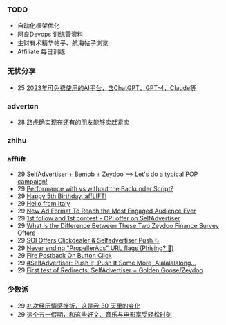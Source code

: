 ### TODO
-  自动化框架优化
-  阿良Devops 训练营资料
-  生财有术精华帖子、航海帖子浏览
-  Affiliate 每日训练

### 无忧分享
<!-- ruyo:START -->
-  25 [2023年可免费使用的AI平台，含ChatGPT，GPT-4，Claude等](https://51.ruyo.net/18350.html)<!-- ruyo:END -->

### advertcn
<!-- advertcn:START -->
-  28 [路虎确实现在还有的朋友能够卖赶紧卖](https://www.advertcn.com/forum.php?mod=viewthread&tid=110139)<!-- advertcn:END -->

### zhihu
<!-- zhihu:START -->
<!-- zhihu:END -->

### afflift
<!-- afflift:START -->
-  29 [SelfAdvertiser + Bemob + Zeydoo ==&gt;  Let&#39;s do a typical POP campaign!](https://afflift.com/f/threads/selfadvertiser-bemob-zeydoo-lets-do-a-typical-pop-campaign.10798/)
-  29 [Performance with vs without the Backunder Script?](https://afflift.com/f/threads/performance-with-vs-without-the-backunder-script.10843/)
-  29 [Happy 5th Birthday, affLIFT!](https://afflift.com/f/threads/happy-5th-birthday-afflift.10842/)
-  29 [Hello from Italy](https://afflift.com/f/threads/hello-from-italy.10838/)
-  29 [New Ad Format To Reach the Most Engaged Audience Ever](https://afflift.com/f/threads/new-ad-format-to-reach-the-most-engaged-audience-ever.10806/)
-  29 [1st follow and 1st contest - CPI offer on SelfAdvertiser](https://afflift.com/f/threads/1st-follow-and-1st-contest-cpi-offer-on-selfadvertiser.10790/)
-  29 [What is the Difference Between These Two Zeydoo Finance Survey Offers](https://afflift.com/f/threads/what-is-the-difference-between-these-two-zeydoo-finance-survey-offers.10845/)
-  29 [SOI Offers Clickdealer &amp; Selfadvertiser Push 💥](https://afflift.com/f/threads/soi-offers-clickdealer-selfadvertiser-push-%F0%9F%92%A5.10846/)
-  29 [Never ending &quot;PropellerAds&quot; URL flags &lpar;Phising? 🎣&rpar;](https://afflift.com/f/threads/never-ending-propellerads-url-flags-phising-%F0%9F%8E%A3.10832/)
-  29 [Fire Postback On Button Click](https://afflift.com/f/threads/fire-postback-on-button-click.10844/)
-  29 [#SelfAdvertiser: Push It, Push It Some More, Alalalalalong...](https://afflift.com/f/threads/selfadvertiser-push-it-push-it-some-more-alalalalalong.10743/)
-  29 [First test of Redirects: SelfAdvertiser + Golden Goose/Zeydoo](https://afflift.com/f/threads/first-test-of-redirects-selfadvertiser-golden-goose-zeydoo.10742/)<!-- afflift:END -->

### 少数派
<!-- sspai:START -->
-  29 [初次经历情感挫折，这是我 30 天里的变化](https://sspai.com/post/79336)
-  29 [这个五一假期，和这些好文、音乐与电影享受轻松时刻](https://sspai.com/post/79515)<!-- sspai:END -->

